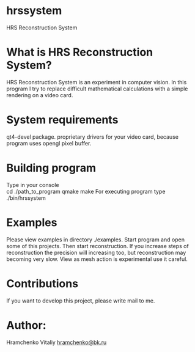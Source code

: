 # hrssystem
HRS Reconstruction System

What is HRS Reconstruction System?
==================================
HRS Reconstruction System is an experiment in computer vision. In this program
I try to replace difficult mathematical calculations with a simple rendering on a video card. 

System requirements 
==================================
qt4-devel package.
proprietary drivers for your video card, because program uses opengl pixel buffer.

Building program
==================================
Type in your console	
	cd ./path_to_program
	qmake
	make
For executing program type 
	./bin/hrssystem

Examples
==================================
Please view examples in directory ./examples.
Start program and open some of this projects. Then start reconstruction. 
If you increase steps of reconstruction the precision will increasing too, but reconstruction
may becoming very slow. View as mesh action is experimental use it careful.

Contributions
==================================
If you want to develop this project, please write mail to me.
	 
Author:
==================================
Hramchenko Vitaliy <hramchenko@bk.ru>
